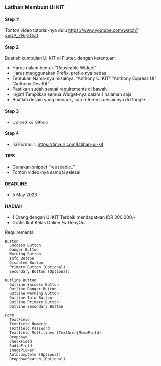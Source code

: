 ### Latihan Membuat UI KIT
#### Step 1:
Tonton video tutorial-nya dulu
https://www.youtube.com/watch?v=QP_ZHijGGv0

#### Step 2
Buatlah kumpulan UI KIT di Flutter, dengan ketentuan:
- Harus dalam bentuk "Reuseable Widget"
- Harus menggunakan Prefix, prefix-nya bebas
- Tentukan Nama-nya misalnya:
  "Anthony UI KIT"
  "Anthony Express UI"
  "Anthony Dev Kit"
- Pastikan sudah sesuai requirements di bawah
- Ingat! Tampilkan semua Widget-nya dalam 1 halaman saja.
- Buatlah desain yang menarik, cari referensi desainnya di Google

#### Step 3
- Upload ke Github

#### Step 4
- Isi Formulir:
https://tinyurl.com/latihan-ui-kit

#### TIPS
- Gunakan snippet "reuseable_"
- Tonton video-nya sampai selesai

#### DEADLINE
- 5 May 2023

#### HADIAH
- 1 Orang dengan UI KIT Terbaik mendapatkan IDR 200.000,-
- Gratis Ikut Kelas Online /w DenyOcr

Requirements:
```
Button
  Success Button
  Danger Button
  Warning Button
  Info Button
  Disabled Button
  Primary Button (Optional)
  Secondary Button (Optional)

Outline Button
  Outline Success Button
  Outline Danger Button
  Outline Warning Button
  Outline Info Button
  Outline Primary Button
  Outline Secondary Button

Form
  TextField
  Textfield Numeric
  Textfield Password
  Textfield Multilines (TextArea|MemoField)
  Dropdown
  CheckField
  RadioField
  ImagePicker
  Autocomplete (Optional)
  DropdownSearch (Optional)
```